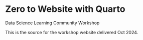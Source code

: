 # Zero to Website with Quarto

Data Science Learning Community Workshop

This is the source for the workshop website delivered Oct 2024.
